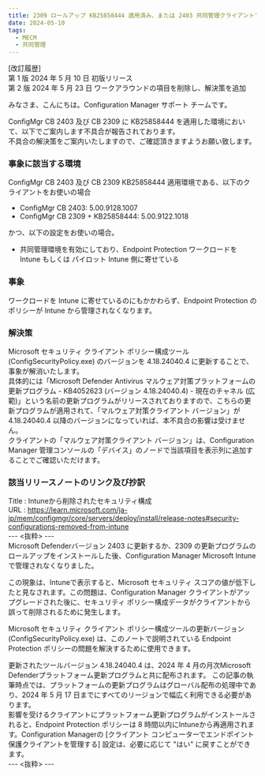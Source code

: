 ```yaml
---
title: 2309 ロールアップ KB25858444 適用済み、または 2403 共同管理クライアントで Endpoint Protection ワークロードを Intune に設定した場合に影響を受ける不具合について
date: 2024-05-10
tags:
  - MECM
  - 共同管理
---  
```


[改訂履歴]  
第 1 版 2024 年 5 月 10 日 初版リリース  
第 2 版 2024 年 5 月 23 日 ワークアラウンドの項目を削除し、解決策を追加  

みなさま、こんにちは。Configuration Manager サポート チームです。  

ConfigMgr CB 2403 及び CB 2309 に KB25858444 を適用した環境において、以下でご案内します不具合が報告されております。    
不具合の解決策をご案内いたしますので、ご確認頂きますようお願い致します。  

### 事象に該当する環境  
ConfigMgr CB 2403 及び CB 2309 KB25858444 適用環境である、以下のクライアントをお使いの場合  

- ConfigMgr CB 2403: 5.00.9128.1007  
- ConfigMgr CB 2309 + KB25858444: 5.00.9122.1018  

かつ、以下の設定をお使いの場合。  

- 共同管理環境を有効にしており、Endpoint Protection ワークロードを Intune もしくは パイロット Intune 側に寄せている  

### 事象  
ワークロードを Intune に寄せているのにもかかわらず、Endpoint Protection のポリシーが Intune から管理されなくなります。  

### 解決策
Microsoft セキュリティ クライアント ポリシー構成ツール (ConfigSecurityPolicy.exe) のバージョンを 4.18.24040.4 に更新することで、事象が解消いたします。  
具体的には「Microsoft Defender Antivirus マルウェア対策プラットフォームの更新プログラム - KB4052623 (バージョン 4.18.24040.4) - 現在のチャネル (広範)」という名前の更新プログラムがリリースされておりますので、こちらの更新プログラムが適用されて、「マルウェア対策クライアント バージョン」が 4.18.24040.4 以降のバージョンになっていれば、本不具合の影響は受けません。  
クライアントの「マルウェア対策クライアント バージョン」は、Configuration Manager 管理コンソールの「デバイス」のノードで当該項目を表示列に追加することでご確認いただけます。  


 ### 該当リリースノートのリンク及び抄訳  
 Title : Intuneから削除されたセキュリティ構成  
URL : https://learn.microsoft.com/ja-jp/mem/configmgr/core/servers/deploy/install/release-notes#security-configurations-removed-from-intune  
--- <抜粋> ---  
Microsoft Defenderバージョン 2403 に更新するか、2309 の更新プログラムのロールアップをインストールした後、Configuration Manager Microsoft Intuneで管理されなくなりました。  

この現象は、Intuneで表示すると、Microsoft セキュリティ スコアの値が低下したと見なされます。この問題は、Configuration Manager クライアントがアップグレードされた後に、セキュリティ ポリシー構成データがクライアントから誤って削除されるために発生します。  

Microsoft セキュリティ クライアント ポリシー構成ツールの更新バージョン (ConfigSecurityPolicy.exe) は、このノートで説明されている Endpoint Protection ポリシーの問題を解決するために使用できます。  

更新されたツールバージョン 4.18.24040.4 は、2024 年 4 月の月次Microsoft Defenderプラットフォーム更新プログラムと共に配布されます。 この記事の執筆時点では、プラットフォームの更新プログラムはグローバル配布の処理中であり、2024 年 5 月 17 日までにすべてのリージョンで幅広く利用できる必要があります。  
影響を受けるクライアントにプラットフォーム更新プログラムがインストールされると、Endpoint Protection ポリシーは 8 時間以内にIntuneから再適用されます。Configuration Managerの [クライアント コンピューターでエンドポイント保護クライアントを管理する] 設定は、必要に応じて "はい" に戻すことができます。  
--- <抜粋> ---  